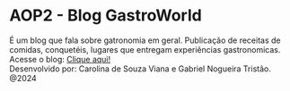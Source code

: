 # AOP2 - Blog GastroWorld

É um blog que fala sobre gatronomia em geral.
Publicação de receitas de comidas, conquetéis, lugares que entregam experiências gastronomicas.
<br>
Acesse o blog: <a href="https://carolinasouza-dev.github.io/aop2_site_gastronomia/" target="_blank">Clique aqui!</a>
<br>
Desenvolvido por:
Carolina de Souza Viana e Gabriel Nogueira Tristão.<br>
@2024
